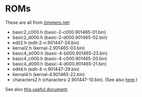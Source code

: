 ROMs 
====
These are all from [zimmers.net](http://www.zimmers.net/anonftp/pub/cbm/firmware/computers/pet/index.html):
- basic2_c000.h (basic-2-c000.901465-01.bin)
- basic2_d000.h (basic-2-d000.901465-02.bin)
- edit2.h       (edit-2-n.901447-24.bin)
- kernal2.h     (kernal-2.901465-03.bin)
- basic4_b000.h (basic-4-b000.901465-23.bin)
- basic4_c000.h (basic-4-c000.901465-20.bin)
- basic4_d000.h (basic-4-d000.901465-21.bin)
- edit4.h       (edit-4-n.901447-29.bin)
- kernal4.h     (kernal-4.901465-22.bin)
- characters2.h (characters-2.901447-10.bin). (See also [here](http://www.6502.org/users/sjgray/computer/cbmchr/cbmchr.html).)

See also [this useful document](http://www.zimmers.net/anonftp/pub/cbm/firmware/computers/pet/README).
